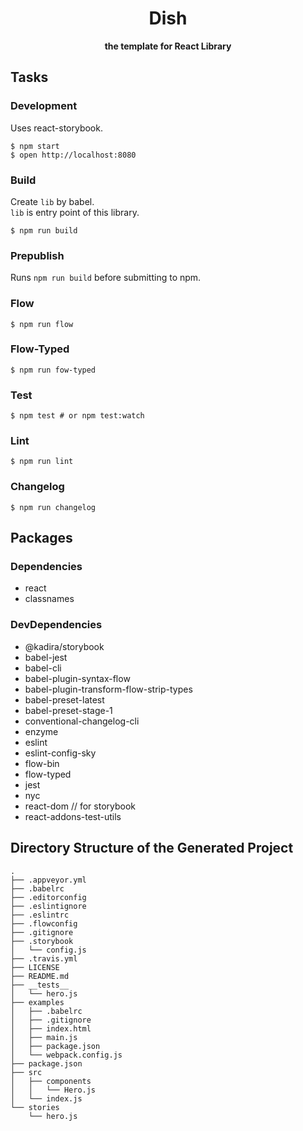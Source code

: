 <div align="center">
  <h1>Dish</h1>
</div>

<div align="center">
  <strong>the template for React Library</strong>
</div>

<!-- travis https://travis-ci.org/ -->
<!-- appveyor https://ci.appveyor.com -->
<!-- codecov https://codecov.io/gh -->
<!-- npm version badge: https://badge.fury.io/ -->

## Tasks
### Development
Uses react-storybook.
```
$ npm start
$ open http://localhost:8080
```

### Build
Create `lib` by babel.  
`lib` is entry point of this library.
```
$ npm run build
```

### Prepublish
Runs `npm run build` before submitting to npm.

### Flow
```
$ npm run flow
```

### Flow-Typed
```
$ npm run fow-typed
```

### Test
```
$ npm test # or npm test:watch
```

### Lint
```
$ npm run lint
```

### Changelog
```
$ npm run changelog
```

## Packages
### Dependencies
- react
- classnames

### DevDependencies
- @kadira/storybook
- babel-jest
- babel-cli
- babel-plugin-syntax-flow
- babel-plugin-transform-flow-strip-types
- babel-preset-latest
- babel-preset-stage-1
- conventional-changelog-cli
- enzyme
- eslint
- eslint-config-sky
- flow-bin
- flow-typed
- jest
- nyc
- react-dom // for storybook
- react-addons-test-utils

## Directory Structure of the Generated Project
```
.
├── .appveyor.yml
├── .babelrc
├── .editorconfig
├── .eslintignore
├── .eslintrc
├── .flowconfig
├── .gitignore
├── .storybook
│   └── config.js
├── .travis.yml
├── LICENSE
├── README.md
├── __tests__
│   └── hero.js
├── examples
│   ├── .babelrc
│   ├── .gitignore
│   ├── index.html
│   ├── main.js
│   ├── package.json
│   └── webpack.config.js
├── package.json
├── src
│   ├── components
│   │   └── Hero.js
│   └── index.js
└── stories
    └── hero.js
```
